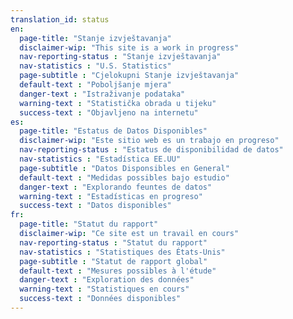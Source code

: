 ```yaml
---
translation_id: status
en:
  page-title: "Stanje izvještavanja"
  disclaimer-wip: "This site is a work in progress"
  nav-reporting-status : "Stanje izvještavanja"
  nav-statistics : "U.S. Statistics"
  page-subtitle : "Cjelokupni Stanje izvještavanja"
  default-text : "Poboljšanje mjera"
  danger-text : "Istraživanje podataka"
  warning-text : "Statistička obrada u tijeku"
  success-text : "Objavljeno na internetu"
es:
  page-title: "Estatus de Datos Disponibles"
  disclaimer-wip: "Este sitio web es un trabajo en progreso"
  nav-reporting-status : "Estatus de disponibilidad de datos"
  nav-statistics : "Estadística EE.UU"
  page-subtitle : "Datos Disponsibles en General"
  default-text : "Medidas possibles bajo estudio"
  danger-text : "Explorando feuntes de datos"
  warning-text : "Estadísticas en progreso"
  success-text : "Datos disponibles"
fr:
  page-title: "Statut du rapport"
  disclaimer-wip: "Ce site est un travail en cours"
  nav-reporting-status : "Statut du rapport"
  nav-statistics : "Statistiques des États-Unis"
  page-subtitle : "Statut de rapport global"
  default-text : "Mesures possibles à l'étude"
  danger-text : "Exploration des données"
  warning-text : "Statistiques en cours"
  success-text : "Données disponibles"
---
```

